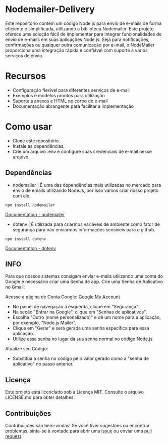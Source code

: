 # Nodemailer-Delivery
Este repositório contém um código Node.js para envio de e-mails de forma eficiente e simplificada, utilizando a biblioteca Nodemailer. Este projeto oferece uma solução fácil de implementar para integrar funcionalidades de envio de e-mails em suas aplicações Node.js. Seja para notificações, confirmações ou qualquer outra comunicação por e-mail, o NodeMailer proporciona uma integração rápida e confiável com suporte a vários serviços de envio.

# Recursos
- Configuração flexível para diferentes serviços de e-mail
- Exemplos e modelos prontos para utilização
- Suporte a anexos e HTML no corpo do e-mail
- Documentação abrangente para facilitar a implementação

# Como usar
- Clone este repositório.
- Instale as dependências.
- Crie um arquivo .env e configure suas credenciais de e-mail nesse arquivo.

## Dependências
- nodemailer | É uma das dependências mais utilizadas no mercado para envio de emails utilizando NodeJs, por isso vamos criar nosso projeto com ele.
```shell
npm install nodemailer
```
[Documentation - nodemailer](https://nodemailer.com/)


- dotenv | É utilizada para criarmos variáveis de ambiente como fator de segurança para não enviarmos informações sensíveis para o github.
```shell
npm install dotenv
```
[Documentation - dotenv](https://www.npmjs.com/package/dotenv)


## INFO
Para que nossos sistemas consigam enviar e-mails utilizando uma conta do Google é necessário criar uma Senha de app.
Crie uma Senha de Aplicativo no Gmail:

Acesse a página de Conta Google: [Google My Account](https://myaccount.google.com/)
- No painel de navegação à esquerda, clique em "Segurança".
- Na seção "Entrar na Google", clique em "Senhas de aplicativos".
- Escolha "Outro (nome personalizado)" e dê um nome para a aplicação, por exemplo, "Node.js Mailer".
- Clique em "Gerar" e será gerada uma senha específica para essa aplicação.
- Utilize essa senha no lugar da sua senha normal no código Node.js.

Atualize seu Código:
- Substitua a senha no código pelo valor gerado como a "senha de aplicativo" no passo anterior.

## Licença
Este projeto está licenciado sob a Licença MIT. Consulte o arquivo LICENSE.md para obter detalhes.

## Contribuições
Contribuições são bem-vindas! Se você tiver sugestões ou encontrar problemas, sinta-se à vontade para abrir uma [issue](https://github.com/davidmarquescoder/Nodemailer-Delivery/issues) ou enviar uma [pull request](https://github.com/davidmarquescoder/Nodemailer-Delivery/pulls).
